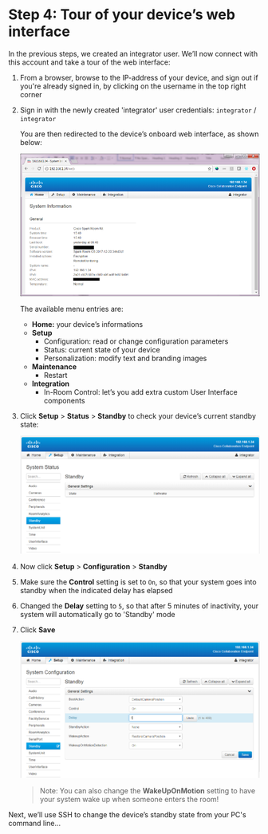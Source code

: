 # Step 4: Tour of your device’s web interface

In the previous steps, we created an integrator user. We’ll now connect with this account and take a tour of the web interface:

1. From a browser, browse to the IP-address of your device, and sign out if you're already signed in, by clicking on the username in the top right corner

2. Sign in with the newly created 'integrator' user credentials: `integrator` / `integrator`

      You are then redirected to the device’s onboard web interface, as shown below:

      ![Web Interface as Integrator](assets/images/step4-web-interface.png)

    The available menu entries are:
    - **Home:** your device’s informations
    - **Setup**
       - Configuration: read or change configuration parameters
       - Status: current state of your device
       - Personalization: modify text and branding images
    - **Maintenance**
       - Restart
    - **Integration**
       - In-Room Control: let’s you add extra custom User Interface components

3. Click **Setup** > **Status** > **Standby** to check your device’s current standby state:
      
      ![Standby Status](assets/images/step4-standby-status.png)

4. Now click **Setup** > **Configuration** > **Standby**

5. Make sure the **Control** setting is set to `On`, so that your system goes into standby when the indicated delay has elapsed

6. Changed the **Delay** setting to `5`, so that after 5 minutes of inactivity, your system will automatically go to 'Standby' mode

7. Click **Save**

      ![Standby Configuration](assets/images/step4-standby-configuration.png)

      > Note: You can also change the **WakeUpOnMotion** setting to have your system wake up when someone enters the room!

Next, we’ll use SSH to change the device’s standby state from your PC's command line...
